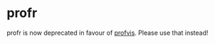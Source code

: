 # profr 

profr is now deprecated in favour of [profvis](https://github.com/rstudio/profvis). Please use that instead!
